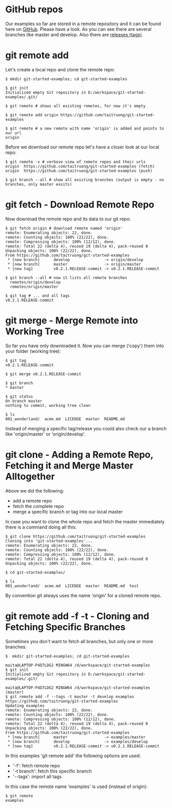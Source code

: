 # GitHub repos

Our examples so far are stored in a remote repository and it can be found here on [GitHub](https://github.com/taitruong/git-started-examples). Please have a look. As you can see there are several branches like master and develop. Also there are [releases (tags)](https://github.com/taitruong/git-started-examples/releases).

# git remote add

Let's create a local repo and clone the remote repo:

```
$ mkdir git-started-examples; cd git-started-examples

$ git init
Initialized empty Git repository in D:/workspace/git-started-examples/.git/

$ git remote # shows all existing remotes, for now it's empty

$ git remote add origin https://github.com/taitruong/git-started-examples

$ git remote # a new remote with name 'origin' is added and points to our url
origin
```

Before we download our remote repo let's have a closer look at our local repo:
```
$ git remote -v # verbose view of remote repos and their urls
origin  https://github.com/taitruong/git-started-examples (fetch)
origin  https://github.com/taitruong/git-started-examples (push)

$ git branch --all # show all existing branches (output is empty - no branches, only master exsits)
```

# git fetch - Download Remote Repo
Now download the remote repo and its data to our git repo:

```
$ git fetch origin # download remote named 'origin'
remote: Enumerating objects: 22, done.
remote: Counting objects: 100% (22/22), done.
remote: Compressing objects: 100% (12/12), done.
remote: Total 22 (delta 4), reused 19 (delta 4), pack-reused 0
Unpacking objects: 100% (22/22), done.
From https://github.com/taitruong/git-started-examples
 * [new branch]      develop               -> origin/develop
 * [new branch]      master                -> origin/master
 * [new tag]         v0.2.1.RELEASE-commit -> v0.2.1.RELEASE-commit

$ git branch --all # now it lists all remote branches
  remotes/origin/develop
  remotes/origin/master

$ git tag # ... and all tags
v0.2.1.RELEASE-commit

```

# git merge - Merge Remote into Working Tree

So far you have only downloaded it. Now you can merge ('copy') them into your folder (working tree):
```
$ git tag
v0.2.1.RELEASE-commit

$ git merge v0.2.1.RELEASE-commit

$ git branch
* master

$ git status
On branch master
nothing to commit, working tree clean

$ ls
001_wonderland/  acme.md  LICENSE  master  README.md
```

Instead of merging a specific tag/release you could also check our a branch like 'origin/master' or 'origin/develop'.

# git clone - Adding a Remote Repo, Fetching it and Merge Master Alltogether

Above we did the following:
- add a remote repo
- fetch the complete repo
- merge a specific branch or tag into our local master

In case you want to clone the whole repo and fetch the master immediately there is a command doing all this:
```
$ git clone https://github.com/taitruong/git-started-examples
Cloning into 'git-started-examples'...
remote: Enumerating objects: 22, done.
remote: Counting objects: 100% (22/22), done.
remote: Compressing objects: 100% (12/12), done.
remote: Total 22 (delta 4), reused 19 (delta 4), pack-reused 0
Unpacking objects: 100% (22/22), done.

$ cd git-started-examples/

$ ls
001_wonderland/  acme.md  LICENSE  master  README.md  test
```

By convention git always uses the name 'origin' for a cloned remote repo.

# git remote add -f -t - Cloning and Fetching Specific Branches

Sometimes you don't want to fetch all branches, but only one or more branches:
```
$  mkdir git-started-examples; cd git-started-examples

maita@LAPTOP-P4D7LDG2 MINGW64 /d/workspace/git-started-examples
$ git init
Initialized empty Git repository in D:/workspace/git-started-examples/.git/

maita@LAPTOP-P4D7LDG2 MINGW64 /d/workspace/git-started-examples (master)
$ git remote add -f --tags -t master -t develop examples https://github.com/taitruong/git-started-examples
Updating examples
remote: Enumerating objects: 22, done.
remote: Counting objects: 100% (22/22), done.
remote: Compressing objects: 100% (12/12), done.
remote: Total 22 (delta 4), reused 19 (delta 4), pack-reused 0
Unpacking objects: 100% (22/22), done.
From https://github.com/taitruong/git-started-examples
 * [new branch]      master                -> examples/master
 * [new branch]      develop               -> examples/develop
 * [new tag]         v0.2.1.RELEASE-commit -> v0.2.1.RELEASE-commit
```

In this examples 'git remote add' the following options are used:
- '-f': fetch remote repo
- '-t branch': fetch this specific branch
- '--tags': import all tags

In this case the remote name 'examples' is used (instead of origin):
```
$ git remote
examples
```
